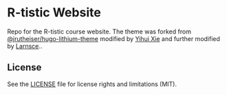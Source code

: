 # R-tistic Website

Repo for the R-tistic course website. The theme was forked from [@jrutheiser/hugo-lithium-theme](https://github.com/jrutheiser/hugo-lithium-theme) modified by [Yihui Xie](https://github.com/yihui/hugo-lithium-theme) and further modified by [Larnsce](https://github.com/Larnsce/hugo-lithium-theme)..


## License

See the [LICENSE](LICENSE.md) file for license rights and limitations (MIT).

